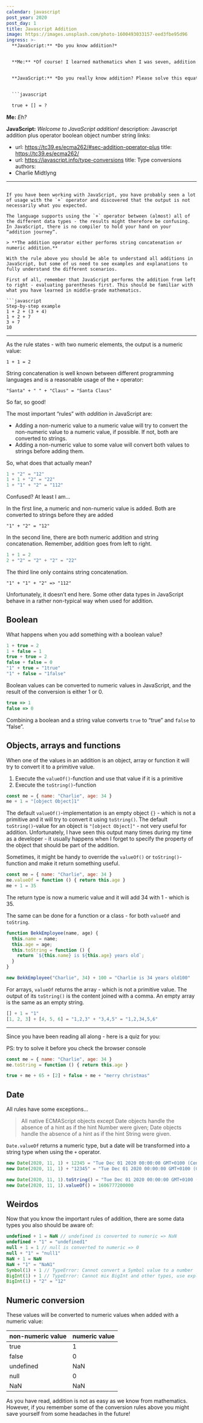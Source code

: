 ```yaml
---
calendar: javascript
post_year: 2020
post_day: 1
title: Javascript Addition
image: https://images.unsplash.com/photo-1600493033157-eed3fbe95d96
ingress: >-
  **JavaScript:** *Do you know addition?*


  **Me:** *Of course! I learned mathematics when I was seven, addition is fairly easy!*


  **JavaScript:** *Do you really know addition? Please solve this equation*


  ```javascript

  true + [] = ?

  ```


  **Me:** *Eh?*


  **JavaScript:** *Welcome to JavaScript addition!*
description: Javascript addition plus operator boolean object number string
links:
  - url: https://tc39.es/ecma262/#sec-addition-operator-plus
    title: https://tc39.es/ecma262/
  - url: https://javascript.info/type-conversions
    title: Type conversions
authors:
  - Charlie Midtlyng
---
```

If you have been working with JavaScript, you have probably seen a lot of usage with the `+` operator and discovered that the output is not necessarily what you expected.

The language supports using the `+` operator between (almost) all of the different data types - the results might therefore be confusing. In JavaScript, there is no compiler to hold your hand on your “addition journey”.

> **The addition operator either performs string concatenation or numeric addition.**

With the rule above you should be able to understand all additions in JavaScript, but some of us need to see examples and explanations to fully understand the different scenarios.

First of all, remember that JavaScript performs the addition from left to right - evaluating parentheses first. This should be familiar with what you have learned in middle-grade mathematics.

```javascript
Step-by-step example
1 + 2 + (3 + 4)
1 + 2 + 7
3 + 7
10
```

----

As the rule states - with two numeric elements, the output is a numeric value:

```1 + 1 = 2```

String concatenation is well known between different programming languages and is a  reasonable usage of the `+` operator:

`"Santa" + " " + "Claus" = "Santa Claus"`

So far, so good!

The most important “rules” with _addition_ in JavaScript are:

* Adding a non-numeric value to a numeric value will try to convert the non-numeric value to a numeric value, if possible. If not, both are converted to strings.
* Adding a non-numeric value to some value will convert both values to strings before adding them.

So, what does that actually mean?

```javascript
1 + "2" = "12"
1 + 1 + "2" = "22"
1 + "1" + "2" = "112"
```

Confused? At least I am…

In the first line, a numeric and non-numeric value is added. Both are converted to strings before they are added

```"1" + "2" = "12"```

In the second line, there are both numeric addition and string concatenation. Remember, addition goes from left to right. 

```javascript
1 + 1 = 2
2 + "2" = "2" + "2" = "22"
```

The third line only contains string concatenation.

`"1" + "1" + "2" => "112"`

Unfortunately, it doesn’t end here. Some other data types in JavaScript behave in a rather non-typical way when used for addition.

## Boolean

What happens when you add something with a boolean value?

```javascript
1 + true = 2
1 + false = 1
true + true = 2
false + false = 0
"1" + true = "1true"
"1" + false = "1false"
```

Boolean values can be converted to numeric values in JavaScript, and the result of the conversion is either 1 or 0.

```javascript
true => 1
false => 0
```

Combining a boolean and a string value converts `true` to “true” and `false` to “false”.

## Objects, arrays and functions

When one of the values in an addition is an object, array or function it will try to convert it to a primitive value.
1) Execute the `valueOf()`-function and use that value if it is a primitive
2) Execute the `toString()`-function

```javascript
const me = { name: "Charlie", age: 34 }
me + 1 = "[object Object]1"
```

The default `valueOf()`-implementation is an empty object `{}` - which is not a primitive and it will try to convert it using `toString()`. The default `toString()`-value for an object is `"[object Object]"` - not very useful for addition. Unfortunately, I have seen this output many times during my time as a developer - it usually happens when I forget to specify the property of the object that should be part of the addition.

Sometimes, it might be handy to override the `valueOf()` or `toString()`-function and make it return something useful.

```javascript
const me = { name: "Charlie", age: 34 }
me.valueOf = function () { return this.age }
me + 1 = 35
```

The return type is now a numeric value and it will add 34 with 1 - which is 35.

The same can be done for a function or a class - for both `valueOf` and `toString`.

```javascript
function BekkEmployee(name, age) {
  this.name = name;
  this.age = age;
  this.toString = function () {
    return `${this.name} is ${this.age} years old`;
  }
}

new BekkEmployee("Charlie", 34) + 100 = "Charlie is 34 years old100"
```

For arrays, `valueOf` returns the array - which is not a primitive value. The output of its `toString()` is the content joined with a comma. An empty array is the same as an empty string.

```javascript
[] + 1 = "1"
[1, 2, 3] + [4, 5, 6] = "1,2,3" + "3,4,5" = "1,2,34,5,6"
```

----

Since you have been reading all along - here is a quiz for you:

PS: try to solve it before you check the browser console

```javascript
const me = { name: "Charlie", age: 34 }
me.toString = function () { return this.age }

true + me + 65 + [2] + false + me + "merry christmas"
```

## Date
All rules have some exceptions...
> All native ECMAScript objects except Date objects handle the absence of a hint as if the hint Number were given; Date objects handle the absence of a hint as if the hint String were given.

`Date.valueOf` returns a numeric type, but a date will be transformed into a string type when using the `+` operator.

```javascript
new Date(2020, 11, 1) + 12345 = "Tue Dec 01 2020 00:00:00 GMT+0100 (Central European Standard Time)12345"
new Date(2020, 11, 1) + "12345" = "Tue Dec 01 2020 00:00:00 GMT+0100 (Central European Standard Time)12345"

new Date(2020, 11, 1).toString() = "Tue Dec 01 2020 00:00:00 GMT+0100 (Central European Standard Time)"
new Date(2020, 11, 1).valueOf() = 1606777200000
```

## Weirdos

Now that you know the important rules of addition, there are some data types you also should be aware of:

```javascript
undefined + 1 = NaN // undefined is converted to numeric => NaN
undefined + "1" = "undefined1"
null + 1 = 1 // null is converted to numeric => 0
null + "1" = "null1"
NaN + 1 = NaN
NaN + "1" = "NaN1"
Symbol(1) + 1 // TypeError: Cannot convert a Symbol value to a number
BigInt(1) + 1 // TypeError: Cannot mix BigInt and other types, use explicit conversions
BigInt(1) + "2" = "12"
```

## Numeric conversion

These values will be converted to numeric values when added with a numeric value:

| non-numeric value | numeric value |
| ----------------- | ------------- |
| true              | 1             |
| false             | 0             |
| undefined         | NaN           |
| null              | 0             |
| NaN               | NaN           |


As you have read, addition is not as easy as we know from mathematics. However, if you remember some of the conversion rules above you might save yourself from some headaches in the future!